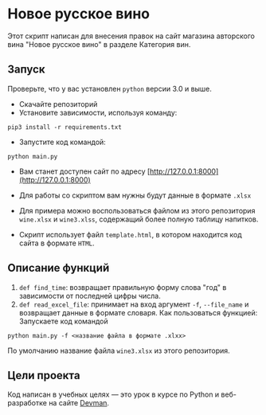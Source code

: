 # Новое русское вино

Этот скрипт написан для внесения правок на сайт магазина авторского вина "Новое русское вино" в разделе Категория вин.

## Запуск
Проверьте, что у вас установлен ```python``` версии 3.0 и выше.
- Скачайте репозиторий
- Установите зависимости, используя команду:

```
pip3 install -r requirements.txt
``` 
- Запустите код командой:
```
python main.py
```

- Вам станет доступен сайт по адресу [http://127.0.0.1:8000](http://127.0.0.1:8000)

- Для работы со скриптом вам нужны будут данные в формате ```.xlsx```

- Для примера можно воспользоваться файлом из этого репозитория ```wine.xlsx``` и ```wine3.xlss```, содержащий более полную таблицу напитков.

- Скрипт использует файл `template.html`, в котором находится код сайта в формате `HTML`. 

## Описание функций
1. ```def find_time```:  возвращает правильную форму слова "год" в зависимости от последней цифры числа.
2. ```def read_excel_file```:  принимает на вход аргумент `-f`, `--file_name` и возвращает данные в формате словаря. 
  Как пользоваться функцией: 
  Запускаете код командой 
  ```
  python main.py -f <название файла в формате .xlxx>
  ```
  По умолчанию название файла `wine3.xlsx` из этого репозитория.

## Цели проекта

Код написан в учебных целях — это урок в курсе по Python и веб-разработке на сайте [Devman](https://dvmn.org).
